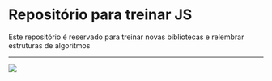 # Repositório para treinar JS 
Este repositório é reservado para treinar novas bibliotecas e relembrar estruturas de algoritmos
<hr> 

<img src="http://www.daskeyboard.com/blog/wp-content/uploads/giphy.gif" /> 
